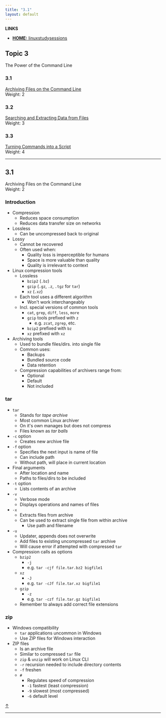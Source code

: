 ```yaml
---
title: "3.1"
layout: default
---
```


**LINKS**
- [**HOME:** linuxstudysessions](https://bullintheserver.github.io/linuxstudysessions)

## Topic 3  
The Power of the Command Line

### 3.1  
[Archiving Files on the Command Line](https://bullintheserver.github.io/linuxstudysessions/topic3/3_1.html)  
Weight: 2

### 3.2  
[Searching and Extracting Data from Files](https://bullintheserver.github.io/linuxstudysessions/topic3/3_2.html)  
Weight: 3

### 3.3  
[Turning Commands into a Script](https://bullintheserver.github.io/linuxstudysessions/topic3/3_3.html)  
Weight: 4

---

## 3.1
Archiving Files on the Command Line  
Weight: 2 

### Introduction
- Compression
    - Reduces space consumption
    - Reduces data transfer size on networks
- Lossless
    - Can be uncompressed back to original
- Lossy
    - Cannot be recovered
    - Often used when:
        - Quality loss is imperceptible for humans
        - Space is more valuable than quality
        - Quality is irrelevant to context
- Linux compression tools
    - Lossless
        - `bzip2` (`.bz`)
        - `gzip` (`.gz`, `.z`, `.tgz` for `tar`)
        - `xz` (`.xz`)
    - Each tool uses a different algorithm
        - Won't work interchangeably
    - Incl. special versions of common tools
        - `cat`, `grep`, `diff`, `less`, `more`
        - `gzip` tools prefixed with `z`
            - e.g. `zcat`, `zgrep`, etc.
        - `bzip2` prefixed with `bz`
        - `xz` prefixed with `xz`
- Archiving tools
    - Used to bundle files/dirs. into single file
    - Common uses:
        - Backups
        - Bundled source code
        - Data retention 
    - Compression capabilities of archivers range from:
        - Optional
        - Default
        - Not included

### tar
- `tar`
    - Stands for *tape archive*
    - Most common Linux archiver
    - On it's own manages but does not compress
    - Files known as *tar balls*
- `-c` option
    - Creates new archive file
- `-f` option
    - Specifies the next input is name of file
    - Can include path
    - Without path, will place in current location
- Final arguments
    - After location and name
    - Paths to files/dirs to be included
- `-t` option
    - Lists contents of an archive
- `-v`
    - Verbose mode
    - Displays operations and names of files
- `-x`
    - Extracts files from archive
    - Can be used to extract single file from within archive
        - Use path and filename
- `-u`
    - Updater, appends does not overwrite 
    - Add files to existing uncompressed `tar` archive
    - Will cause error if attempted with compressed `tar`
- Compression calls as options
    - `bzip2`
        - `-j`
        - e.g. `tar -cjf file.tar.bz2 bigfile1`
    - `xz`
        - `-J` 
        - e.g. `tar -cJf file.tar.xz bigfile1`
    - `gzip`
        - `-z`
        - e.g. `tar -czf file.tar.gz bigfile1`
    - Remember to always add correct file extensions

### zip
- Windows compatibility 
    - `tar` applications uncommon in Windows
    - Use ZIP files for Windows interaction 
- ZIP files
    - Is an archive file
    - Similar to compressed `tar` file
    - `zip` & `unzip` will work on Linux CLI 
    - `-r` recursion needed to include directory contents
    - `-f` freshen
    - `#` 
        - Regulates speed of compression
        - `-1` fastest (least compression)
        - `-9` slowest (most compressed)
        - `-6` default level 

<!-- HTML for Back to Top Button -->
<a href="#" id="back-to-top" title="Back to top">&uarr;</a>

<!-- Link to external JS file -->
<script src="{{ "/assets/js/back-to-top.js" | relative_url }}"></script>
        
---